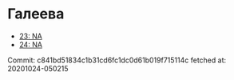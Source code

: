 # Галеева
- [23: NA](23.md)
- [24: NA](24.md)

Commit: c841bd51834c1b31cd6fc1dc0d61b019f715114c
 fetched at: 20201024-050215
